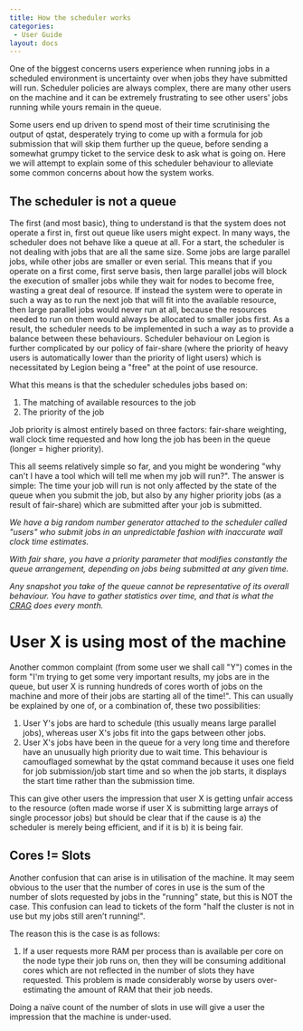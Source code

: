 ```yaml
---
title: How the scheduler works
categories:
 - User Guide
layout: docs
---
```

One of the biggest concerns users experience when running jobs in a
scheduled environment is uncertainty over when jobs they have submitted
will run. Scheduler policies are always complex, there are many other
users on the machine and it can be extremely frustrating to see other
users' jobs running while yours remain in the queue.

Some users end up driven to spend most of their time scrutinising the
output of qstat, desperately trying to come up with a formula for job
submission that will skip them further up the queue, before sending a
somewhat grumpy ticket to the service desk to ask what is going on. Here
we will attempt to explain some of this scheduler behaviour to alleviate
some common concerns about how the system works.

## The scheduler is not a queue

The first (and most basic), thing to understand is that the system does
not operate a first in, first out queue like users might expect. In many
ways, the scheduler does not behave like a queue at all. For a start,
the scheduler is not dealing with jobs that are all the same size. Some
jobs are large parallel jobs, while other jobs are smaller or even
serial. This means that if you operate on a first come, first serve
basis, then large parallel jobs will block the execution of smaller jobs
while they wait for nodes to become free, wasting a great deal of
resource. If instead the system were to operate in such a way as to run
the next job that will fit into the available resource, then large
parallel jobs would never run at all, because the resources needed to
run on them would always be allocated to smaller jobs first. As a
result, the scheduler needs to be implemented in such a way as to
provide a balance between these behaviours. Scheduler behaviour on
Legion is further complicated by our policy of fair-share (where the
priority of heavy users is automatically lower than the priority of
light users) which is necessitated by Legion being a "free" at the point
of use resource.

What this means is that the scheduler schedules jobs based on:

1.  The matching of available resources to the job
2.  The priority of the job

Job priority is almost entirely based on three factors: fair-share
weighting, wall clock time requested and how long the job has been in
the queue (longer = higher priority).

This all seems relatively simple so far, and you might be wondering "why
can't I have a tool which will tell me when my job will run?". The
answer is simple: The time your job will run is not only affected by the
state of the queue when you submit the job, but also by any higher
priority jobs (as a result of fair-share) which are submitted after your
job is submitted.

*We have a big random number generator attached to the scheduler called
"users" who submit jobs in an unpredictable fashion with inaccurate wall
clock time estimates.*

*With fair share, you have a priority parameter that modifies constantly
the queue arrangement, depending on jobs being submitted at any given
time.*

*Any snapshot you take of the queue cannot be representative of its
overall behaviour. You have to gather statistics over time, and that is
what the
[CRAG](http://www.ucl.ac.uk/isd/about/governance/research-it/crag) does
every month.*

# User X is using most of the machine

Another common complaint (from some user we shall call "Y") comes in the
form "I'm trying to get some very important results, my jobs are in the
queue, but user X is running hundreds of cores worth of jobs on the
machine and more of their jobs are starting all of the time\!". This can
usually be explained by one of, or a combination of, these two
possibilities:

1.  User Y's jobs are hard to schedule (this usually means large
    parallel jobs), whereas user X's jobs fit into the gaps between
    other jobs.
2.  User X's jobs have been in the queue for a very long time and
    therefore have an unusually high priority due to wait time. This
    behaviour is camouflaged somewhat by the qstat command because it
    uses one field for job submission/job start time and so when the job
    starts, it displays the start time rather than the submission time.

This can give other users the impression that user X is getting unfair
access to the resource (often made worse if user X is submitting large
arrays of single processor jobs) but should be clear that if the cause
is a) the scheduler is merely being efficient, and if it is b) it is
being fair.

## Cores \!= Slots

Another confusion that can arise is in utilisation of the machine. It
may seem obvious to the user that the number of cores in use is the sum
of the number of slots requested by jobs in the "running" state, but
this is NOT the case. This confusion can lead to tickets of the form
"half the cluster is not in use but my jobs still aren’t running\!".

The reason this is the case is as follows:

1.  If a user requests more RAM per process than is available per core
    on the node type their job runs on, then they will be consuming
    additional cores which are not reflected in the number of slots they
    have requested. This problem is made considerably worse by users
    over-estimating the amount of RAM that their job needs.

Doing a naïve count of the number of slots in use will give a user the
impression that the machine is under-used.

